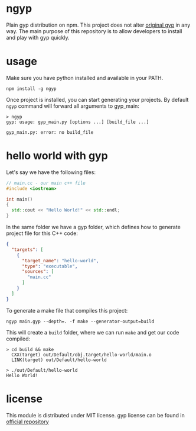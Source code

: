 # ngyp

Plain gyp distribution on npm. This project does not alter [original gyp](https://chromium.googlesource.com/external/gyp)
in any way. The main purpose of this repository is to allow developers
to install and play with gyp quickly.

# usage

Make sure you have python installed and available in your PATH.

```
npm install -g ngyp
```

Once project is installed, you can start generating your projects. By default
`ngyp` command will forward all arguments to gyp_main:

```
> ngyp
gyp: usage: gyp_main.py [options ...] [build_file ...]

gyp_main.py: error: no build_file
```

# hello world with gyp

Let's say we have the following files:

``` cpp
// main.cc - our main c++ file
#include <iostream>

int main()
{
  std::cout << "Hello World!" << std::endl;
}
```

In the same folder we have a gyp folder, which defines how to generate project
file for this C++ code:

``` json
{
  "targets": [
    {
      "target_name": "hello-world",
      "type": "executable",
      "sources": [
        "main.cc"
      ]
    }
  ]
}
```

To generate a make file that compiles this project:

```
ngyp main.gyp --depth=. -f make --generator-output=build
```

This will create a `build` folder, where we can run `make` and get our code compiled:

```
> cd build && make
  CXX(target) out/Default/obj.target/hello-world/main.o
  LINK(target) out/Default/hello-world

> ./out/Default/hello-world
Hello World!
```

# license

This module is distributed under MIT license. gyp license can be found in
[official repository](https://chromium.googlesource.com/external/gyp/+/master/LICENSE)
